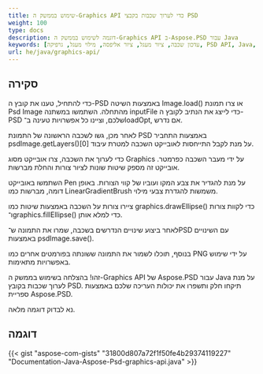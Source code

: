 ```yaml
---
title: שימוש בממשק ה-Graphics API כדי לערוך שכבות בקבצי PSD
weight: 100
type: docs
description: דוגמה לשימוש בממשק ה-Graphics API ב-Aspose.PSD עבור Java
keywords: [עדכון שכבה, ציור מעגל, ציור אליפסה, מילוי מעגל, גרפיקה, PSD API, Java, קוד דוגמא]
url: he/java/graphics-api/
---
```


## **סקירה**
כדי להתחיל, טענו את קובץ ה-PSD באמצעות השיטה Image.load() או צרו תמונת Psd Image מהתחלה. השתמשו במשתנה inputFile כדי לייצג את הנתיב לקובץ ה-PSD שלכם, וציינו כל אפשרויות טעינה ב־loadOpt, אם נדרש.

לאחר מכן, גשו לשכבה הראשונה של התמונת PSD באמצעות התחביר psdImage.getLayers()[0] על מנת לקבל התייחסות לאובייקט השכבה למטרת עיבוד.

כדי לערוך את השכבה, צרו אובייקט מסוג Graphics על ידי מעבר השכבה כפרמטר. אובייקט זה מספק שיטות שונות לציור צורות והחלת מברשות.

השתמשו באובייקט Pen על מנת להגדיר את צבע המקו ועוביו של קווי הצורות. באופן דומה, מברשות כמו LinearGradientBrush משמשות להגדרת צבעי מילוי.

ציירו צורות על השכבה באמצעות שיטות כמו graphics.drawEllipse() כדי לקוות צורות ו־graphics.fillEllipse() כדי למלא אותן.

לאחר ביצוע שינויים הנדרשים בשכבה, שמרו את התמונה ש־PSD עם השינויים באמצעות psdImage.save().

בנוסף, תוכלו לשמור את התמונה ששונתה בפורמטים אחרים כמו PNG על ידי שימוש באפשרויות מתאימות.

זהו! בהצלחה בשימוש בממשק ה-Graphics API של Aspose.PSD עבור Java על מנת לערוך שכבות בקובץ PSD. תיקחו חלק ותשפרו את יכולות העריכה שלכם באמצעות ספריית Aspose.PSD.

נא לבדוק דוגמה מלאה.

## **דוגמה**
{{< gist "aspose-com-gists" "31800d807a72f1f50fe4b29374119227" "Documentation-Java-Aspose-Psd-graphics-api.java" >}}
